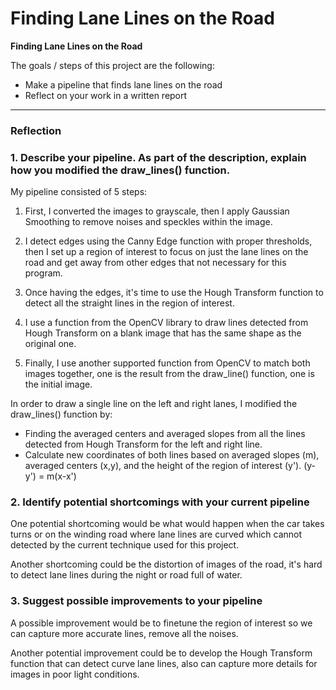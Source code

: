 # **Finding Lane Lines on the Road** 

**Finding Lane Lines on the Road**

The goals / steps of this project are the following:
* Make a pipeline that finds lane lines on the road
* Reflect on your work in a written report


[//]: # (Image References)

[image1]: ./examples/grayscale.jpg "Grayscale"

---

### Reflection

### 1. Describe your pipeline. As part of the description, explain how you modified the draw_lines() function.

My pipeline consisted of 5 steps:
1. First, I converted the images to grayscale, then I apply Gaussian Smoothing to remove noises and speckles within the image.

2. I detect edges using the Canny Edge function with proper thresholds, then I set up a region of interest to focus on just the lane lines on the road and get away from other edges that not necessary for this program.

3. Once having the edges, it's time to use the Hough Transform function to detect all the straight lines in the region of interest.

4. I use a function from the OpenCV library to draw lines detected from Hough Transform on a blank image that has the same shape as the original one.

5. Finally, I use another supported function from OpenCV to match both images together, one is the result from the draw_line() function, one is the initial image.

In order to draw a single line on the left and right lanes, I modified the draw_lines() function by:
- Finding the averaged centers and averaged slopes from all the lines detected from Hough Transform for the left and right line. 
- Calculate new coordinates of both lines based on averaged slopes (m), averaged centers (x,y), and the height of the region of interest (y'). (y-y') = m(x-x')


### 2. Identify potential shortcomings with your current pipeline


One potential shortcoming would be what would happen when the car takes turns or on the winding road where lane lines are curved which cannot detected by the current technique used for this project.

Another shortcoming could be the distortion of images of the road, it's hard to detect lane lines during the night or road full of water.


### 3. Suggest possible improvements to your pipeline

A possible improvement would be to finetune the region of interest so we can capture more accurate lines, remove all the noises.

Another potential improvement could be to develop the Hough Transform function that can detect curve lane lines, also can capture more details for images in poor light conditions.  
